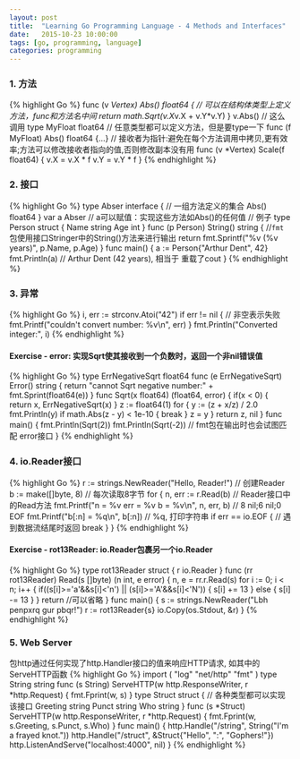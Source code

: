 ```yaml
---
layout: post
title:  "Learning Go Programming Language - 4 Methods and Interfaces"
date:   2015-10-23 10:00:00
tags: [go, programming, language]
categories: programming
---
```


### 1. 方法
{% highlight Go %}
func (v *Vertex) Abs() float64 {  // 可以在结构体类型上定义方法，func和方法名中间
	return math.Sqrt(v.X*v.X + v.Y*v.Y)
}
v.Abs()  // 这么调用
type MyFloat float64  // 任意类型都可以定义方法，但是要type一下
func (f MyFloat) Abs() float64 {...}
// 接收者为指针:避免在每个方法调用中拷贝,更有效率;方法可以修改接收者指向的值,否则修改副本没有用
func (v *Vertex) Scale(f float64) {
	v.X = v.X * f
	v.Y = v.Y * f
}
{% endhighlight %}

### 2. 接口
{% highlight Go %}
type Abser interface {  // 一组方法定义的集合
	Abs() float64
}
var a Abser  // a可以赋值：实现这些方法如Abs()的任何值
// 例子
type Person struct {
	Name string
	Age  int
}
func (p Person) String() string {  //`fmt`包使用接口Stringer中的String()方法来进行输出
	return fmt.Sprintf("%v (%v years)", p.Name, p.Age)
}
func main() {
	a := Person{"Arthur Dent", 42}
	fmt.Println(a)  // Arthur Dent (42 years), 相当于 重载了cout
}
{% endhighlight %}

### 3. 异常
{% highlight Go %}
i, err := strconv.Atoi("42")
if err != nil {  // 非空表示失败
    fmt.Printf("couldn't convert number: %v\n", err)
}
fmt.Println("Converted integer:", i)
{% endhighlight %}
#### Exercise - error: 实现Sqrt使其接收到一个负数时，返回一个非nil错误值
{% highlight Go %}
type ErrNegativeSqrt float64
func (e ErrNegativeSqrt) Error() string {
	return "cannot Sqrt negative number:" + fmt.Sprint(float64(e))
}
func Sqrt(x float64) (float64, error) {
	if(x < 0) {
		return x, ErrNegativeSqrt(x)
	}
	z := float64(1)
	for {
		y := (z + x/z) / 2.0
		fmt.Println(y)
		if math.Abs(z - y) < 1e-10 {
			break
		}
		z = y
	}
	return z, nil
}
func main() {
	fmt.Println(Sqrt(2))
	fmt.Println(Sqrt(-2))  // fmt包在输出时也会试图匹配 error接口
}
{% endhighlight %}

### 4. io.Reader接口
{% highlight Go %}
r := strings.NewReader("Hello, Reader!")  // 创建Reader
b := make([]byte, 8)  // 每次读取8字节
for {
	n, err := r.Read(b)  // Reader接口中的Read方法
	fmt.Printf("n = %v err = %v b = %v\n", n, err, b)  // 8 nil;6 nil;0 EOF
	fmt.Printf("b[:n] = %q\n", b[:n])  // %q, 打印字符串
	if err == io.EOF {  // 遇到数据流结尾时返回
		break
	}
}
{% endhighlight %}
#### Exercise - rot13Reader:  io.Reader包裹另一个io.Reader
{% highlight Go %}
type rot13Reader struct {
	r io.Reader
}
func (rr rot13Reader) Read(s []byte) (n int, e error) {
	n, e = rr.r.Read(s)
	for i := 0; i < n; i++ {
	   if((s[i]>='a'&&s[i]<'n') || (s[i]>='A'&&s[i]<'N')) {
		   s[i] += 13
	   } else {
			s[i] -= 13
	   }
	}
    return  //可以省略
}
func main() {
	s := strings.NewReader("Lbh penpxrq gur pbqr!")
	r := rot13Reader{s}
	io.Copy(os.Stdout, &r)
}
{% endhighlight %}

### 5. Web Server
包http通过任何实现了http.Handler接口的值来响应HTTP请求, 如其中的ServeHTTP函数
{% highlight Go %}
import (
	"log"
	"net/http"
	"fmt"
)
type String string
func (s String) ServeHTTP(w http.ResponseWriter, r *http.Request) {
    fmt.Fprint(w, s)
}
type Struct struct {  // 各种类型都可以实现该接口
    Greeting string
    Punct    string
    Who      string
}
func (s *Struct) ServeHTTP(w http.ResponseWriter, r *http.Request) {
    fmt.Fprint(w, s.Greeting, s.Punct, s.Who)
}
func main() {
	http.Handle("/string", String("I'm a frayed knot."))
	http.Handle("/struct", &Struct{"Hello", ":", "Gophers!"})
	http.ListenAndServe("localhost:4000", nil)
}
{% endhighlight %}